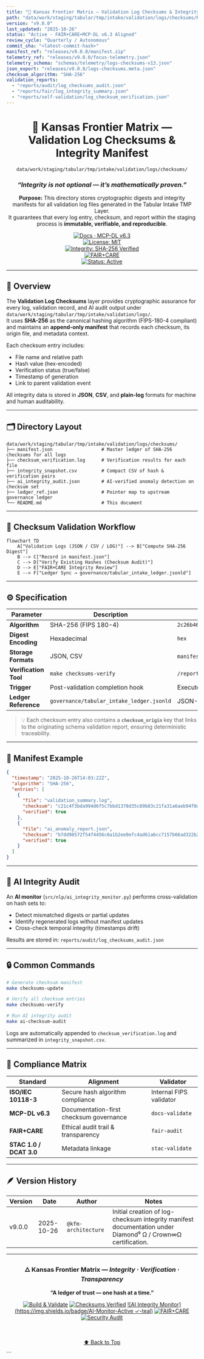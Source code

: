 ```yaml
---
title: "🔐 Kansas Frontier Matrix — Validation Log Checksums & Integrity Manifest (Diamond⁹ Ω / Crown∞Ω Certified)"
path: "data/work/staging/tabular/tmp/intake/validation/logs/checksums/README.md"
version: "v9.0.0"
last_updated: "2025-10-26"
status: "Active · FAIR+CARE+MCP-DL v6.3 Aligned"
review_cycle: "Quarterly / Autonomous"
commit_sha: "<latest-commit-hash>"
manifest_ref: "releases/v9.0.0/manifest.zip"
telemetry_ref: "releases/v9.0.0/focus-telemetry.json"
telemetry_schema: "schemas/telemetry/logs-checksums-v13.json"
json_export: "releases/v9.0.0/logs-checksums.meta.json"
checksum_algorithm: "SHA-256"
validation_reports:
  - "reports/audit/log_checksums_audit.json"
  - "reports/fair/log_integrity_summary.json"
  - "reports/self-validation/log_checksum_verification.json"
---
```


<div align="center">

# 🔐 Kansas Frontier Matrix — **Validation Log Checksums & Integrity Manifest**  
`data/work/staging/tabular/tmp/intake/validation/logs/checksums/`

### *“Integrity is not optional — it’s mathematically proven.”*  

**Purpose:** This directory stores cryptographic digests and integrity manifests for all validation log files generated in the Tabular Intake TMP Layer.  
It guarantees that every log entry, checksum, and report within the staging process is **immutable, verifiable, and reproducible**.

[![Docs · MCP-DL v6.3](https://img.shields.io/badge/Docs-MCP--DL%20v6.3-blue)](../../../../../../../../../../../docs/architecture/repo-focus.md)  
[![License: MIT](https://img.shields.io/badge/License-MIT-green)](../../../../../../../../../../../LICENSE)  
[![Integrity: SHA-256 Verified](https://img.shields.io/badge/Integrity-SHA--256%20Verified-lightgrey)]()  
[![FAIR+CARE](https://img.shields.io/badge/FAIR-CARE-✓-blueviolet)]()  
[![Status: Active](https://img.shields.io/badge/Status-Active-orange)]()

</div>

---

## 🧭 Overview

The **Validation Log Checksums** layer provides cryptographic assurance for every log, validation record, and AI audit output under `data/work/staging/tabular/tmp/intake/validation/logs/`.  
It uses **SHA-256** as the canonical hashing algorithm (FIPS-180-4 compliant) and maintains an **append-only manifest** that records each checksum, its origin file, and metadata context.

Each checksum entry includes:
- File name and relative path  
- Hash value (hex-encoded)  
- Verification status (true/false)  
- Timestamp of generation  
- Link to parent validation event  

All integrity data is stored in **JSON**, **CSV**, and **plain-log** formats for machine and human auditability.

---

## 🗂️ Directory Layout

```text
data/work/staging/tabular/tmp/intake/validation/logs/checksums/
├── manifest.json                  # Master ledger of SHA-256 checksums for all logs
├── checksum_verification.log      # Verification results for each file
├── integrity_snapshot.csv         # Compact CSV of hash & verification pairs
├── ai_integrity_audit.json        # AI-verified anomaly detection on checksum set
├── ledger_ref.json                # Pointer map to upstream governance ledger
└── README.md                      # This document
````

---

## 🔁 Checksum Validation Workflow

```mermaid
flowchart TD
    A["Validation Logs (JSON / CSV / LOG)"] --> B["Compute SHA-256 Digest"]
    B --> C["Record in manifest.json"]
    C --> D["Verify Existing Hashes (Checksum Audit)"]
    D --> E["FAIR+CARE Integrity Review"]
    E --> F["Ledger Sync → governance/tabular_intake_ledger.jsonld"]
```

---

## ⚙️ Specification

| Parameter             | Description                               | Example                                             |
| --------------------- | ----------------------------------------- | --------------------------------------------------- |
| **Algorithm**         | SHA-256 (FIPS 180-4)                      | `2c26b46b68ffc68ff99b453c1d30413413422f1640a49d...` |
| **Digest Encoding**   | Hexadecimal                               | `hex`                                               |
| **Storage Formats**   | JSON, CSV                                 | `manifest.json`, `integrity_snapshot.csv`           |
| **Verification Tool** | `make checksums-verify`                   | `/reports/audit/log_checksums_audit.json`           |
| **Trigger**           | Post-validation completion hook           | Executed after every schema validation cycle        |
| **Ledger Reference**  | `governance/tabular_intake_ledger.jsonld` | JSON-LD trace entry                                 |

> 💡 Each checksum entry also contains a **`checksum_origin`** key that links to the originating schema validation report, ensuring deterministic traceability.

---

## 📘 Manifest Example

```json
{
  "timestamp": "2025-10-26T14:03:22Z",
  "algorithm": "SHA-256",
  "entries": [
    {
      "file": "validation_summary.log",
      "checksum": "c21c4f3bda994d6f5c7bbd1378d35c89b83c21fa31a6aeb94f0dbdb70cf857f7",
      "verified": true
    },
    {
      "file": "ai_anomaly_report.json",
      "checksum": "b7dd98572f54f4456c6a1b2ee0efc4ad61a6cc7157b66ad322b27ce8c3a1aab8",
      "verified": true
    }
  ]
}
```

---

## 🤖 AI Integrity Audit

An **AI monitor** (`src/nlp/ai_integrity_monitor.py`) performs cross-validation on hash sets to:

* Detect mismatched digests or partial updates
* Identify regenerated logs without manifest updates
* Cross-check temporal integrity (timestamps drift)

Results are stored in:
`reports/audit/log_checksums_audit.json`

---

## 🔒 Common Commands

```bash
# Generate checksum manifest
make checksums-update

# Verify all checksum entries
make checksums-verify

# Run AI integrity audit
make ai-checksum-audit
```

Logs are automatically appended to `checksum_verification.log` and summarized in `integrity_snapshot.csv`.

---

## 🧾 Compliance Matrix

| Standard                | Alignment                               | Validator               |
| ----------------------- | --------------------------------------- | ----------------------- |
| **ISO/IEC 10118-3**     | Secure hash algorithm compliance        | Internal FIPS validator |
| **MCP-DL v6.3**         | Documentation-first checksum governance | `docs-validate`         |
| **FAIR+CARE**           | Ethical audit trail & transparency      | `fair-audit`            |
| **STAC 1.0 / DCAT 3.0** | Metadata linkage                        | `stac-validate`         |

---

## 🪶 Version History

| Version | Date       | Author              | Notes                                                                                                       |
| ------- | ---------- | ------------------- | ----------------------------------------------------------------------------------------------------------- |
| v9.0.0  | 2025-10-26 | `@kfm-architecture` | Initial creation of log-checksum integrity manifest documentation under Diamond⁹ Ω / Crown∞Ω certification. |

---

<div align="center">

### 🜂 Kansas Frontier Matrix — *Integrity · Verification · Transparency*

**“A ledger of trust — one hash at a time.”**

[![Build & Validate](https://img.shields.io/github/actions/workflow/status/bartytime4life/Kansas-Frontier-Matrix/validate.yml?label=Build+%26+Validate)]()
[![Checksums Verified](https://img.shields.io/badge/Checksums-Verified-success)]()
[![AI Integrity Monitor](https://img.shields.io/badge/AI-Monitor-Active ✓-teal)]()
[![FAIR+CARE](https://img.shields.io/badge/FAIR-CARE-blueviolet)]()
[![Security Audit](https://img.shields.io/badge/Trivy-Clean-green)]()

<br><br> <a href="#-kansas-frontier-matrix--validation-log-checksums--integrity-manifest-diamond⁹-Ω--crown∞Ω-certified">⬆ Back to Top</a>

</div>
```

